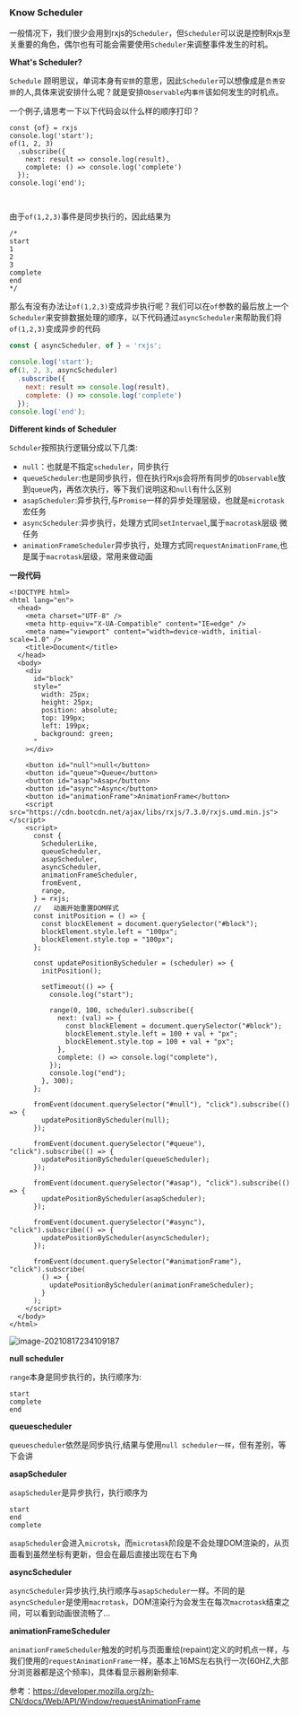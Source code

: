 ### Know Scheduler

一般情况下，我们很少会用到rxjs的`Scheduler`，但`Scheduler`可以说是控制Rxjs至关重要的角色，偶尔也有可能会需要使用`Scheduler`来调整事件发生的时机。

**What's Scheduler?**

`Schedule` 顾明思议，单词本身有`安排`的意思，因此`Scheduler`可以想像成是`负责安排`的人,具体来说安排什么呢？就是安排`Observable`内`事件`该如何发生的时机点。

一个例子,请思考一下以下代码会以什么样的顺序打印？

```
const {of} = rxjs
console.log('start');
of(1, 2, 3)
  .subscribe({
    next: result => console.log(result),
    complete: () => console.log('complete')
  });
console.log('end');



```

由于`of(1,2,3)`事件是同步执行的，因此结果为

```
/*
start
1
2
3
complete
end
*/
```

那么有没有办法让`of(1,2,3)`变成异步执行呢？我们可以在`of`参数的最后放上一个`Scheduler`来安排数据处理的顺序，以下代码通过`asyncScheduler`来帮助我们将`of(1,2,3)`变成异步的代码

```js
const { asyncScheduler, of } = 'rxjs';

console.log('start');
of(1, 2, 3, asyncScheduler)
  .subscribe({
    next: result => console.log(result),
    complete: () => console.log('complete')
  });
console.log('end');
```

**Different kinds of Scheduler**

`Schduler`按照执行逻辑分成以下几类:

- `null`：也就是不指定`scheduler`，同步执行
- `queueScheduler`:也是同步执行，但在执行Rxjs会将所有同步的`Observable`放到`queue`内，再依次执行，等下我们说明这和`null`有什么区别
- `asapScheduler`:异步执行,与`Promise`一样的异步处理层级，也就是`microtask` 宏任务
- `asyncScheduler`:异步执行，处理方式同`setIntervael`,属于`macrotask`层级 微任务
- `animationFrameScheduler`异步执行，处理方式同`requestAnimationFrame`,也是属于`macrotask`层级，常用来做动画

**一段代码**

```
<!DOCTYPE html>
<html lang="en">
  <head>
    <meta charset="UTF-8" />
    <meta http-equiv="X-UA-Compatible" content="IE=edge" />
    <meta name="viewport" content="width=device-width, initial-scale=1.0" />
    <title>Document</title>
  </head>
  <body>
    <div
      id="block"
      style="
        width: 25px;
        height: 25px;
        position: absolute;
        top: 199px;
        left: 199px;
        background: green;
      "
    ></div>

    <button id="null">null</button>
    <button id="queue">Queue</button>
    <button id="asap">Asap</button>
    <button id="async">Async</button>
    <button id="animationFrame">AnimationFrame</button>
    <script src="https://cdn.bootcdn.net/ajax/libs/rxjs/7.3.0/rxjs.umd.min.js"></script>
    <script>
      const {
        SchedulerLike,
        queueScheduler,
        asapScheduler,
        asyncScheduler,
        animationFrameScheduler,
        fromEvent,
        range,
      } = rxjs;
      //   动画开始重置DOM样式
      const initPosition = () => {
        const blockElement = document.querySelector("#block");
        blockElement.style.left = "100px";
        blockElement.style.top = "100px";
      };

      const updatePositionByScheduler = (scheduler) => {
        initPosition();

        setTimeout(() => {
          console.log("start");

          range(0, 100, scheduler).subscribe({
            next: (val) => {
              const blockElement = document.querySelector("#block");
              blockElement.style.left = 100 + val + "px";
              blockElement.style.top = 100 + val + "px";
            },
            complete: () => console.log("complete"),
          });
          console.log("end");
        }, 300);
      };

      fromEvent(document.querySelector("#null"), "click").subscribe(() => {
        updatePositionByScheduler(null);
      });

      fromEvent(document.querySelector("#queue"), "click").subscribe(() => {
        updatePositionByScheduler(queueScheduler);
      });

      fromEvent(document.querySelector("#asap"), "click").subscribe(() => {
        updatePositionByScheduler(asapScheduler);
      });

      fromEvent(document.querySelector("#async"), "click").subscribe(() => {
        updatePositionByScheduler(asyncScheduler);
      });

      fromEvent(document.querySelector("#animationFrame"), "click").subscribe(
        () => {
          updatePositionByScheduler(animationFrameScheduler);
        }
      );
    </script>
  </body>
</html>

```





![image-20210817234109187](https://gitee.com/zhufengpeixun/zhufeng_-rxjs_202108/raw/master/assets/image-scheduler.png)

**null scheduler**

`range`本身是同步执行的，执行顺序为:

```
start
complete
end
```

**queuescheduler**

`queuescheduler`依然是同步执行,结果与使用`null scheduler一样`，但有差别，等下会讲

**asapScheduler**

`asapScheduler`是异步执行，执行顺序为

```
start
end
complete
```

`asapScheduler`会进入`microtsk`，而`microtask`阶段是不会处理DOM渲染的，从页面看到虽然坐标有更新，但会在最后直接出现在右下角

**asyncScheduler**

`asyncScheduler`异步执行,执行顺序与`asapScheduler`一样。不同的是`asyncScheduler`是使用`macrotask`，DOM渲染行为会发生在每次`macrotask`结束之间，可以看到动画很流畅了...

**animationFrameScheduler**

`animationFrameScheduler`触发的时机与页面重绘(repaint)定义的时机点一样，与我们使用的`requestAnimationFrame`一样，基本上16MS左右执行一次(60HZ,大部分浏览器都是这个频率)，具体看显示器刷新频率.

参考：https://developer.mozilla.org/zh-CN/docs/Web/API/Window/requestAnimationFrame